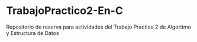 # TrabajoPractico2-En-C

Repositorio de reserva para actividades del Trabajo Practico 2 de Algoritmo y Estructura de Datos
